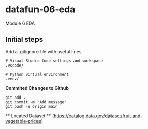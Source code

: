# datafun-06-eda
Module 6 EDA

## Initial steps
Add a .gitignore file with useful lines
```
# Visual Studio Code settings and workspace
.vscode/

# Python virtual environment
.venv/

```

**Commited Changes to Github**
```
git add .
git commit -m "Add message"
git push -u origin main
```
** Located Dataset **
(https://catalog.data.gov/dataset/fruit-and-vegetable-prices)
